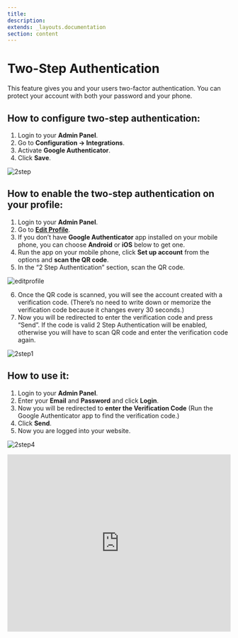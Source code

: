 ```yaml
---
title:
description:
extends: _layouts.documentation
section: content
---
```


# Two-Step Authentication

This feature gives you and your users two-factor authentication. You can protect your account with both your password and your phone.

## How to configure two-step authentication:

1.  Login to your  **Admin Panel**.
2.  Go to  **Configuration -> Integrations**.
3.  Activate  **Google Authenticator**.
4.  Click  **Save**.

![2step](https://raw.githubusercontent.com/yclas/guides/master/images/2step.png)

## How to enable the two-step authentication on your profile:

1.  Login to your  **Admin Panel**.
2.  Go to  **[Edit Profile](/docs/profile-edit-users-profile)**.
3.  If you don’t have  **Google Authenticator**  app installed on your mobile phone, you can choose  **Android**  or  **iOS**  below to get one.
4.  Run the app on your mobile phone, click  **Set up account**  from the options and  **scan the QR code**.
5.  In the “2 Step Authentication” section, scan the QR code. 

![editprofile](https://raw.githubusercontent.com/yclas/guides/master/images/editprofile.png)

6. Once the QR code is scanned, you will see the account created with a verification code. (There’s no need to write down or memorize the verification code because it changes every 30 seconds.)
7. Now you will be redirected to enter the verification code and press “Send”. If the code is valid 2 Step Authentication will be enabled, otherwise you will have to scan QR code and enter the verification code again.

![2step1](https://raw.githubusercontent.com/yclas/guides/master/images/2step1.png)

## How to use it:

1.  Login to your  **Admin Panel**.
2.  Enter your  **Email**  and  **Password**  and click  **Login**.
3.  Now you will be redirected to  **enter the Verification Code**  (Run the Google Authenticator app to find the verification code.)
4.  Click  **Send**.
5.  Now you are logged into your website.

![2step4](https://user-images.githubusercontent.com/55290441/80509206-c0ffd680-8981-11ea-8717-0de4b26f5fcd.png)



<iframe width="100%" height="400px" src="https://www.youtube.com/embed/QDV2w8xbi3E" title="Yclas video" frameborder="0" allow="accelerometer; autoplay; clipboard-write; encrypted-media; gyroscope; picture-in-picture" allowfullscreen></iframe>
 
